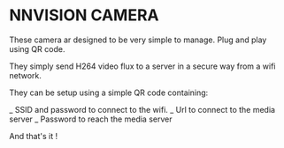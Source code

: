 # NNVISION CAMERA

These camera ar designed to be very simple to manage. Plug and play using QR code.

They simply send H264 video flux to a server in a secure way from a wifi network.

They can be setup using a simple QR code containing:

_ SSID and password to connect to the wifi.
_ Url to connect to the media server
_ Password to reach the media server

And that's it !
